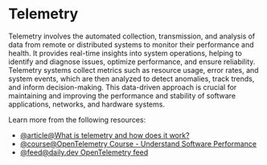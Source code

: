 # Telemetry

Telemetry involves the automated collection, transmission, and analysis of data from remote or distributed systems to monitor their performance and health. It provides real-time insights into system operations, helping to identify and diagnose issues, optimize performance, and ensure reliability. Telemetry systems collect metrics such as resource usage, error rates, and system events, which are then analyzed to detect anomalies, track trends, and inform decision-making. This data-driven approach is crucial for maintaining and improving the performance and stability of software applications, networks, and hardware systems.

Learn more from the following resources:

- [@article@What is telemetry and how does it work?](https://www.techtarget.com/whatis/definition/telemetry)
- [@course@OpenTelemetry Course - Understand Software Performance](https://www.youtube.com/watch?v=r8UvWSX3KA8)
- [@feed@daily.dev OpenTelemetry feed](https://app.daily.dev/tags/opentelemetry)